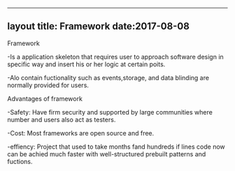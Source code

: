 
---
layout
title: Framework
date:2017-08-08
---

Framework

-Is a application skeleton that requires  user to approach software design in specific way and insert his or her logic at certain poits.

-Alo contain fuctionality  such as events,storage, and data blinding  are  normally provided for users.

Advantages of framework

-Safety: Have firm security  and supported  by large  communities  where number and users  also act as testers.

-Cost: Most frameworks are open source and free.

-effiency: Project  that used to take months fand hundreds if lines code now can be achied  much faster with well-structured prebuilt patterns and fuctions.
